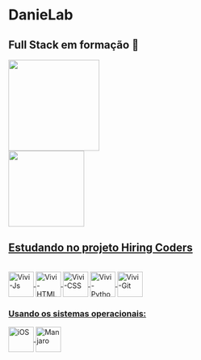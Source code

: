 # DanieLab 
## Full Stack em formação 🚀

 <div>
  <a href="https://github.com/danielfreitasce">
  <img height="180em" src="https://github-readme-stats.vercel.app/api?username=danielfreitasce&show_icons=true&theme=radical&include_all_commits=true&count_private=true"/>
</div>  
<div>
   <img height="150em" src="https://github-readme-stats.vercel.app/api/top-langs/?username=danielfreitasce&layout=compact&langs_count=16&theme=radical"/>
</div>

  ## Estudando no projeto Hiring Coders
  <div style="display: inline_block"><br>
  <img align="center" alt="Vivi-Js" height="50em" src="https://cdn.jsdelivr.net/gh/devicons/devicon/icons/javascript/javascript-plain.svg">
  <img align="center" alt="Vivi-HTML" height="50em" src="https://cdn.jsdelivr.net/gh/devicons/devicon/icons/html5/html5-plain-wordmark.svg">
  <img align="center" alt="Vivi-CSS" height="50em" src="https://cdn.jsdelivr.net/gh/devicons/devicon/icons/css3/css3-plain-wordmark.svg">
  <img align="center" alt="Vivi-Python" height="50em" src="https://cdn.jsdelivr.net/gh/devicons/devicon/icons/python/python-original-wordmark.svg">
  <img align="center" alt="Vivi-Git" height="50em" src="https://cdn.jsdelivr.net/gh/devicons/devicon/icons/git/git-plain-wordmark.svg">
</div>

 ### Usando os sistemas operacionais:

  <img align="center" alt="iOS" height="50em" src="https://cdn.jsdelivr.net/gh/devicons/devicon/icons/apple/apple-original.svg">
  <a href="https://manjaro.org" title="Manjaro Linux" target="_blank"><img align="center" alt="Manjaro" height="50em" src="https://upload.wikimedia.org/wikipedia/commons/3/3e/Manjaro-logo.svg"></a>


